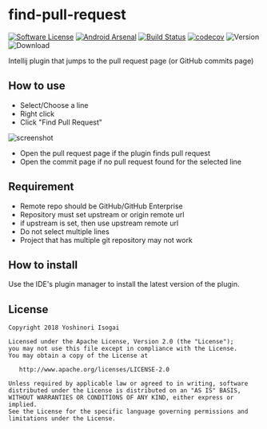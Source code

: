 # find-pull-request

[![Software License](https://img.shields.io/badge/license-Apache%202.0-brightgreen.svg)](https://github.com/shiraji/find-pull-request/blob/master/LICENSE)
[![Android Arsenal](https://img.shields.io/badge/Android%20Arsenal-find--pull--request-brightgreen.svg?style=flat)](http://android-arsenal.com/details/1/3353)
[![Build Status](https://travis-ci.org/shiraji/find-pull-request.svg?branch=master)](https://travis-ci.org/shiraji/find-pull-request)
[![codecov](https://codecov.io/gh/shiraji/find-pull-request/branch/master/graph/badge.svg)](https://codecov.io/gh/shiraji/find-pull-request)
![Version](https://img.shields.io/jetbrains/plugin/v/8262-find-pull-request.svg)
![Download](https://img.shields.io/jetbrains/plugin/d/8262-find-pull-request.svg)

Intellij plugin that jumps to the pull request page (or GitHub commits page)

## How to use

* Select/Choose a line
* Right click
* Click "Find Pull Request"

![screenshot](website/images/screenshot.gif)

* Open the pull request page if the plugin finds pull request
* Open the commit page if no pull request found for the selected line

## Requirement

* Remote repo should be GitHub/GitHub Enterprise
* Repository must set upstream or origin remote url
 * if upstream is set, then use upstream remote url
* Do not select multiple lines
* Project that has multiple git repository may not work

## How to install

Use the IDE's plugin manager to install the latest version of the plugin.

## License

```
Copyright 2018 Yoshinori Isogai

Licensed under the Apache License, Version 2.0 (the "License");
you may not use this file except in compliance with the License.
You may obtain a copy of the License at

   http://www.apache.org/licenses/LICENSE-2.0

Unless required by applicable law or agreed to in writing, software
distributed under the License is distributed on an "AS IS" BASIS,
WITHOUT WARRANTIES OR CONDITIONS OF ANY KIND, either express or implied.
See the License for the specific language governing permissions and
limitations under the License.
```
